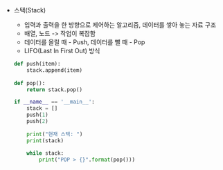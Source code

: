 * 스택(Stack)
  * 입력과 출력을 한 방향으로 제어하는 알고리즘, 데이터를 쌓아 놓는 자료 구조
  * 배열, 노드 -> 작업이 복잡함
  * 데이터를 올릴 때 - Push, 데이터를 뺄 때 - Pop
  * LIFO(Last In First Out) 방식
  
  ```py
  def push(item):
      stack.append(item)
   
  def pop():
      return stack.pop()
  
  if __name__ == '__main__':
      stack = []
      push(1)
      push(2)
      
      print("현재 스택: ")
      print(stack)
      
      while stack:
          print("POP > {}".format(pop()))
          
 ```
